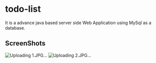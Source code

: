 # todo-list
It is a advance java based server side Web Application using MySql as a database.

## ScreenShots

![Uploading 1.JPG…]()
![Uploading 2.JPG…]()
